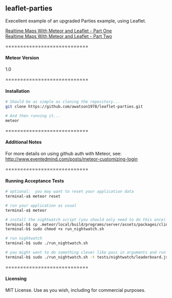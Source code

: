 ## leaflet-parties


Execellent example of an upgraded Parties example, using Leaflet.

[Realtime Maps With Meteor and Leaflet - Part One](http://asynchrotron.com/blog/2013/12/27/realtime-maps-with-meteor-and-leaflet/)  
[Realtime Maps With Meteor and Leaflet - Part Two](http://asynchrotron.com/blog/2013/12/28/realtime-maps-with-meteor-and-leaflet-part-2//)  



============================
#### Meteor Version  

1.0

============================
#### Installation  


````sh
# Should be as simple as cloning the repository...  
git clone https://github.com/awatson1978/leaflet-parties.git

# And then running it...
meteor
````


============================
#### Additional Notes


For more details on using github auth with Meteor, see:
http://www.eventedmind.com/posts/meteor-customizing-login


============================
#### Running Acceptance Tests  



````sh
# optional:  you may want to reset your application data
terminal-a$ meteor reset

# run your application as usual
terminal-a$ meteor

# install the nightwatch script (you should only need to do this once)
terminal-b$ cp .meteor/local/build/programs/server/assets/packages/clinical_nightwatch/launch_nightwatch_from_app_root.sh run_nightwatch.sh
terminal-b$ sudo chmod +x run_nightwatch.sh

# run nightwatch
terminal-b$ sudo ./run_nightwatch.sh

# you might want to do something clever like pass in arguments and run specific tests
terminal-b$ sudo ./run_nightwatch.sh -t tests/nightwatch/leaderboard.js
````

============================
#### Licensing

MIT License. Use as you wish, including for commercial purposes.
